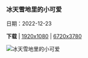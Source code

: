 ### 冰天雪地里的小可爱

日期：2022-12-23

**下载**  |  [1920x1080](https://cn.bing.com/th?id=OHR.RoeTrentinoSnow_ZH-CN3122890500_1920x1080.jpg)  |  [6720x3780](https://cn.bing.com/th?id=OHR.RoeTrentinoSnow_ZH-CN3122890500_UHD.jpg)

![冰天雪地里的小可爱](https://cn.bing.com/th?id=OHR.RoeTrentinoSnow_ZH-CN3122890500_1920x1080.jpg "狍子，特伦蒂诺-上阿迪杰大区，意大利 (© Federica Cattaruzzi/eStock)")


